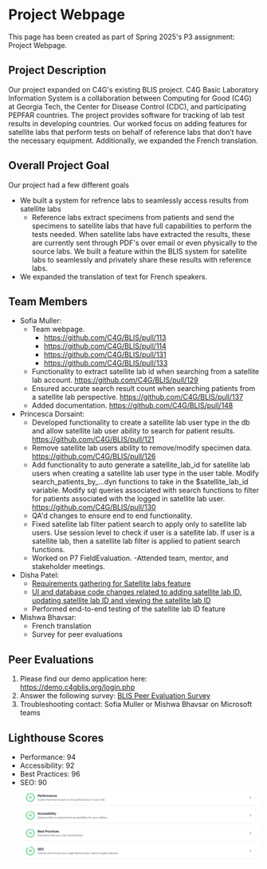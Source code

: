 # Project Webpage
This page has been created as part of Spring 2025's P3 assignment: Project Webpage.

## Project Description
Our project expanded on C4G's existing BLIS project. C4G Basic Laboratory Information System is a collaboration between Computing for Good (C4G) at Georgia Tech, the Center for Disease Control (CDC), and participating PEPFAR countries. The project provides software for tracking of lab test results in developing countries. Our worked focus on adding features for satellite labs that perform tests on behalf of reference labs that don’t have the necessary equipment. Additionally, we expanded the French translation.

## Overall Project Goal
Our project had a few different goals

- We built a system for refrence labs to seamlessly access results from satellite labs
    - Reference labs extract specimens from patients and send the specimens to satellite labs that have full capabilities to perform the tests needed. When satellite labs have extracted the results, these are currently sent through PDF's over email or even physically to the source labs. We built a feature within the BLIS system for satellite labs to seamlessly and privately share these results with reference labs.
- We expanded the translation of text for French speakers.

## Team Members
- Sofia Muller: 
    - Team webpage. 
        - https://github.com/C4G/BLIS/pull/113
        - https://github.com/C4G/BLIS/pull/114 
        - https://github.com/C4G/BLIS/pull/131 
        - https://github.com/C4G/BLIS/pull/133 
    - Functionality to extract satellite lab id when searching from a satellite lab account. https://github.com/C4G/BLIS/pull/129
    - Ensured accurate search result count when searching patients from a satellite lab perspective. https://github.com/C4G/BLIS/pull/137
    - Added documentation. https://github.com/C4G/BLIS/pull/148
- Princesca Dorsaint: 
    - Developed functionality to create a satellite lab user type in the db and allow satellite lab user ability to search for patient results. https://github.com/C4G/BLIS/pull/121
    - Remove satellite lab users ability to remove/modify specimen data. https://github.com/C4G/BLIS/pull/126
    - Add functionality to auto generate a satellite_lab_id for satellite lab users when creating  a satellite lab user type in the user table. Modify search_patients_by_...dyn functions to take in the $satellite_lab_id variable. Modify sql queries associated with search functions to filter for patients associated with the logged in satellite lab user. https://github.com/C4G/BLIS/pull/130
    - QA'd changes to ensure end to end functionality.
    - Fixed satellite lab filter patient search to apply only to satellite lab users. Use session level to check if user is a satellite lab. If user is a satellite lab, then a satellite lab filter is applied to patient search functions.
    - Worked on P7 FieldEvaluation.
    -Attended team, mentor, and stakeholder meetings.
- Disha Patel: 
    - [Requirements gathering for Satellite labs feature](https://github.com/C4G/BLIS/pull/116)
    - [UI and database code changes related to adding satellite lab ID, updating satellite lab ID and viewing the satellite lab ID](https://github.com/C4G/BLIS/pull/127)
    - Performed end-to-end testing of the satellite lab ID feature
- Mishwa Bhavsar:
    - French translation
    - Survey for peer evaluations

## Peer Evaluations
1. Please find our demo application here: https://demo.c4gblis.org/login.php
2. Answer the following survey: [BLIS Peer Evaluation Survey](https://forms.office.com/r/snWhypaQiy)
3. Troubleshooting contact: Sofia Muller or Mishwa Bhavsar on Microsoft teams

## Lighthouse Scores
- Performance: 94
- Accessibility: 92
- Best Practices: 96
- SEO: 90
![Screenshot](../images/spring_2025/lighthouse.png)